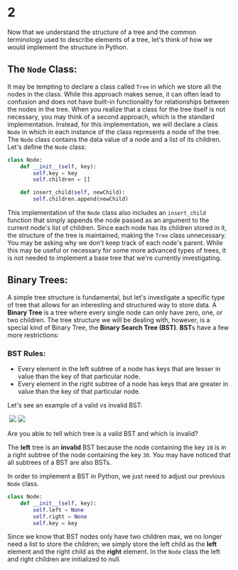 # 2

Now that we understand the structure of a tree and the common terminology used to describe elements of a tree, let's think of how we would implement the structure in Python.

## The `Node` Class:

It may be tempting to declare a class called `Tree` in which we store all the nodes in the class. While this approach makes sense, it can often lead to confusion and does not have built-in functionality for relationships between the nodes in the tree. When you realize that a class for the tree itself is not necessary, you may think of a second approach, which is the standard implementation. Instead, for this implementation, we will declare a class `Node` in which in each instance of the class represents a node of the tree. The `Node` class contains the data value of a node and a list of its children. Let's define the `Node` class:

```python
class Node:
    def __init__(self, key):
        self.key = key
        self.children = []

    def insert_child(self, newChild):
        self.children.append(newChild)
```

This implementation of the `Node` class also includes an `insert_child` function that simply appends the node passed as an argument to the current node's list of children. Since each node has its children stored in it, the structure of the tree is maintained, making the `Tree` class unnecessary. You may be asking why we don't keep track of each node's parent. While this may be useful or necessary for some more advanced types of trees, it is not needed to implement a base tree that we're currently investigating.

## Binary Trees:

A simple tree structure is fundamental, but let's investigate a specific type of tree that allows for an interesting and structured way to store data. A **Binary Tree**  is a tree where every single node can only have zero, one, or two children. The tree structure we will be dealing with, however, is a special kind of Binary Tree, the **Binary Search Tree \(BST\)**. **BST**s have a few more restrictions:

### BST Rules:

* Every element in the left subtree of a node has keys that are lesser in value than the key of that particular node.
* Every element in the right subtree of a node has keys that are greater in value than the key of that particular node.

Let's see an example of a valid vs invalid BST:

​ ![](https://i1.wp.com/algorithms.tutorialhorizon.com/files/2014/09/Invalid-BST.png?ssl=1) ![](https://i0.wp.com/fitcoding.com/wp-content/uploads/2016/10/720px-Binary_search_tree.svg_.png)

Are you able to tell which tree is a valid BST and which is invalid?

The **left** tree is an **invalid** BST because the node containing the key `10` is in a right subtree of the node containing the key `30`. You may have noticed that all subtrees of a BST are also BSTs.

In order to implement a BST in Python, we just need to adjust our previous `Node` class.

```python
class Node:
    def __init__(self, key):
        self.left = None
        self.right = None
        self.key = key
```

Since we know that BST nodes only have two children max, we no longer need a list to store the children; we simply store the left child as the **left** element and the right child as the **right** element. In the `Node` class the left and right children are initialized to null.

